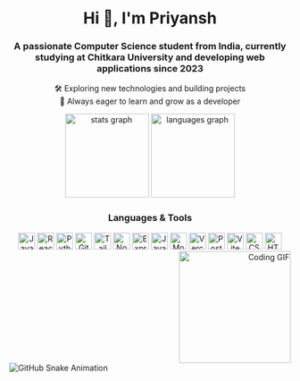 <h1 align="center">Hi 👋, I'm Priyansh</h1> <h3 align="center">A passionate Computer Science student from India, currently studying at Chitkara University and developing web applications since 2023</h3> <p align="center"> 🛠️ Exploring new technologies and building projects<br> 🌱 Always eager to learn and grow as a developer </p> <div align="center"> <img src="https://github-readme-stats.vercel.app/api?username=LOSTSOUL2104&hide_title=false&hide_rank=false&show_icons=true&include_all_commits=true&count_private=true&theme=dracula&locale=en&hide_border=false" height="150" alt="stats graph" /> <img src="https://github-readme-stats.vercel.app/api/top-langs?username=LOSTSOUL2104&locale=en&hide_title=false&layout=compact&card_width=320&langs_count=5&theme=bear&hide_border=false" height="150" alt="languages graph" /> </div><h3 align="center">Languages & Tools</h3> <div align="center"> <img src="https://cdn.jsdelivr.net/gh/devicons/devicon/icons/javascript/javascript-original.svg" height="30" alt="JavaScript logo" /> <img src="https://cdn.jsdelivr.net/gh/devicons/devicon/icons/react/react-original.svg" height="30" alt="React logo" /> <img src="https://cdn.jsdelivr.net/gh/devicons/devicon/icons/python/python-original.svg" height="30" alt="Python logo" /> <img src="https://cdn.jsdelivr.net/gh/devicons/devicon/icons/github/github-original.svg" height="30" alt="GitHub logo" /> <img src="https://cdn.jsdelivr.net/gh/devicons/devicon/icons/tailwindcss/tailwindcss-original-wordmark.svg" height="30" alt="Tailwind CSS logo" /> <img src="https://cdn.jsdelivr.net/gh/devicons/devicon/icons/nodejs/nodejs-original.svg" height="30" alt="Node.js logo" /> <img src="https://cdn.jsdelivr.net/gh/devicons/devicon/icons/express/express-original.svg" height="30" alt="Express logo" /> <img src="https://cdn.jsdelivr.net/gh/devicons/devicon/icons/java/java-original.svg" height="30" alt="Java logo" /> <img src="https://cdn.jsdelivr.net/gh/devicons/devicon/icons/mongodb/mongodb-original.svg" height="30" alt="MongoDB logo" /> <img src="https://img.shields.io/badge/Vercel-000000?logo=vercel&logoColor=white&style=for-the-badge" height="30" alt="Vercel logo" /> <img src="https://cdn.jsdelivr.net/gh/devicons/devicon/icons/postgresql/postgresql-original.svg" height="30" alt="PostgreSQL logo" /> <img src="https://skillicons.dev/icons?i=vite" height="30" alt="Vite logo" /> <img src="https://cdn.jsdelivr.net/gh/devicons/devicon/icons/css3/css3-original.svg" height="30" alt="CSS3 logo" /> <img src="https://cdn.jsdelivr.net/gh/devicons/devicon/icons/html5/html5-original.svg" height="30" alt="HTML5 logo" /> </div><div align="right"> <img align="center" height="200" src="https://i.giphy.com/media/VbnUQpnihPSIgIXuZv/giphy.gif" alt="Coding GIF" /> </div><picture> <source media="(prefers-color-scheme: dark)" srcset="https://raw.githubusercontent.com/LOSTSOUL2104/LOSTSOUL2104/output/github-snake-dark.svg" /> <source media="(prefers-color-scheme: light)" srcset="https://raw.githubusercontent.com/LOSTSOUL2104/LOSTSOUL2104/output/github-snake.svg" /> <img alt="GitHub Snake Animation" src="https://raw.githubusercontent.com/tobiasmeyhoefer/tobiasmeyhoefer/output/github-snake.svg" /> </picture>

